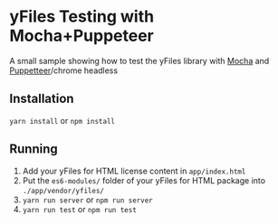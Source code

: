 # yFiles Testing with Mocha+Puppeteer

A small sample showing how to test the yFiles library with [Mocha](https://mochajs.org/) and [Puppetteer](https://github.com/GoogleChrome/puppeteer)/chrome headless

## Installation

`yarn install`
or 
`npm install`

## Running

1. Add your yFiles for HTML license content in `app/index.html`
2. Put the `es6-modules/` folder of your yFiles for HTML package into `./app/vendor/yfiles/`
3. `yarn run server` or `npm run server`
3. `yarn run test` or `npm run test`